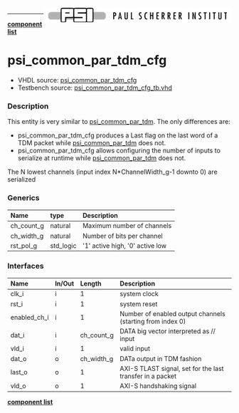 <img align="right" src="../psi_logo.png">

***

[**component list**](../README.md)

# psi_common_par_tdm_cfg
 - VHDL source: [psi_common_par_tdm_cfg](../../hdl/psi_common_par_tdm_cfg.vhd)
 - Testbench source: [psi_common_par_tdm_cfg_tb.vhd](../../testbench/psi_common_par_tdm_cfg_tb/psi_common_par_tdm_cfg_tb.vhd)

### Description

This entity is very similar to [psi_common_par_tdm](psi_common_par_tdm.md). The only differences are:
- psi_common_par_tdm_cfg produces a Last flag on the last word of a TDM packet while [psi_common_par_tdm](psi_common_par_tdm.md) does not.
- psi_common_par_tdm_cfg allows configuring the number of inputs to serialize at runtime while [psi_common_par_tdm](psi_common_par_tdm.md) does not.

The N lowest channels (input index N*ChannelWidth_g-1 downto 0) are serialized

### Generics
| Name            | type      | Description      |
|:----------------|:----------|:-----------------|
| ch_count_g | natural   | Maximum number of channels|
| ch_width_g | natural   | Number of bits per channel |
| rst_pol_g       | std_logic |'1' active high, '0' active low              |

### Interfaces
| Name   | In/Out   | Length          | Description                |
|:-------|:---------|:----------------|:---------------------------|
| clk_i  | i        | 1               | system clock |
| rst_i  | i        | 1               | system reset  |
| enabled_ch_i   | i  |  1 |  Number of enabled output channels (starting from index 0)                       |
| dat_i  | i        | ch_count_g | DATA big vector interpreted as // input
| vld_i  | i        | 1               | valid input                      |
| dat_o  | o        | ch_width_g | DATa output in TDM fashion                    |
| last_o | o        | 1               | AXI-S TLAST signal, set for the last transfer in a packet                      |
| vld_o  | o        | 1               |AXI-S handshaking signal                      |

[**component list**](../README.md)
